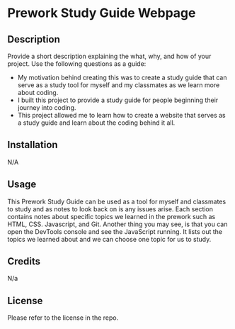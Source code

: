 # Prework Study Guide Webpage

## Description

Provide a short description explaining the what, why, and how of your project. Use the following questions as a guide:
- My motivation behind creating this was to create a study guide that can serve as a study tool for myself and my classmates as we learn more about coding.
- I built this project to provide a study guide for people beginning their journey into coding.
- This project allowed me to learn how to create a website that serves as a study guide and learn about the coding behind it all.


## Installation

N/A

## Usage

This Prework Study Guide can be used as a tool for myself and classmates to study and as notes to look back on is any issues arise. Each section contains notes about specific topics we learned in the prework such as HTML, CSS. Javascript, and Git. Another thing you may see, is that you can open the DevTools console and see the JavaScript running. It lists out the topics we learned about and we can choose one topic for us to study.

## Credits

N/a

## License

Please refer to the license in the repo.


